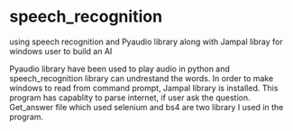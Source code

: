 # speech_recognition
using speech recognition and Pyaudio library along with Jampal libray for windows user to build an AI 

Pyaudio library have been used to play audio in python and speech_recognition library can undrestand
the words.
In order to make windows to read from command prompt, Jampal library is installed.
This program has capablity to parse internet, if user ask the question. Get_answer file which used selenium and bs4 
are two library I used in the program.
